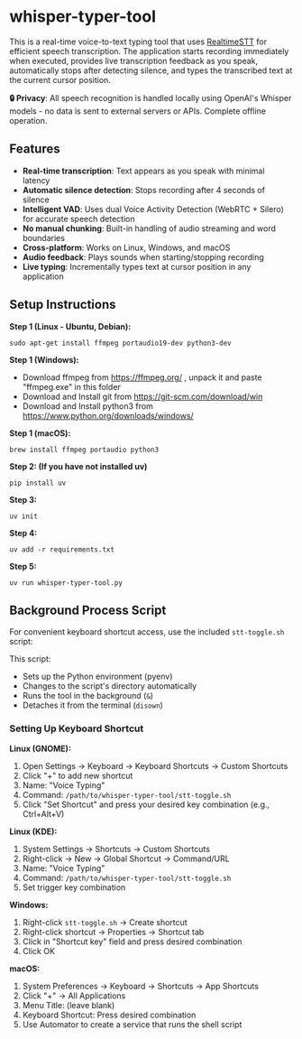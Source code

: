 # whisper-typer-tool

This is a real-time voice-to-text typing tool that uses [RealtimeSTT](https://github.com/KoljaB/RealtimeSTT) for efficient speech transcription. The application starts recording immediately when executed, provides live transcription feedback as you speak, automatically stops after detecting silence, and types the transcribed text at the current cursor position.

**🔒 Privacy**: All speech recognition is handled locally using OpenAI's Whisper models - no data is sent to external servers or APIs. Complete offline operation.

## Features

- **Real-time transcription**: Text appears as you speak with minimal latency
- **Automatic silence detection**: Stops recording after 4 seconds of silence
- **Intelligent VAD**: Uses dual Voice Activity Detection (WebRTC + Silero) for accurate speech detection
- **No manual chunking**: Built-in handling of audio streaming and word boundaries
- **Cross-platform**: Works on Linux, Windows, and macOS
- **Audio feedback**: Plays sounds when starting/stopping recording
- **Live typing**: Incrementally types text at cursor position in any application

## Setup Instructions

**Step 1 (Linux - Ubuntu, Debian):**

    sudo apt-get install ffmpeg portaudio19-dev python3-dev

**Step 1 (Windows):**

- Download ffmpeg from https://ffmpeg.org/ , unpack it and paste "ffmpeg.exe" in this folder
- Download and Install git from https://git-scm.com/download/win
- Download and Install python3 from https://www.python.org/downloads/windows/

**Step 1 (macOS):**

    brew install ffmpeg portaudio python3

**Step 2: (If you have not installed uv)**

```
pip install uv
```

**Step 3:**

    uv init

**Step 4:**

    uv add -r requirements.txt

**Step 5:**

    uv run whisper-typer-tool.py

## Background Process Script

For convenient keyboard shortcut access, use the included `stt-toggle.sh` script:

This script:
- Sets up the Python environment (pyenv)
- Changes to the script's directory automatically
- Runs the tool in the background (`&`)
- Detaches it from the terminal (`disown`)

### Setting Up Keyboard Shortcut

**Linux (GNOME):**
1. Open Settings → Keyboard → Keyboard Shortcuts → Custom Shortcuts
2. Click "+" to add new shortcut
3. Name: "Voice Typing"
4. Command: `/path/to/whisper-typer-tool/stt-toggle.sh`
5. Click "Set Shortcut" and press your desired key combination (e.g., Ctrl+Alt+V)

**Linux (KDE):**
1. System Settings → Shortcuts → Custom Shortcuts
2. Right-click → New → Global Shortcut → Command/URL
3. Name: "Voice Typing"
4. Command: `/path/to/whisper-typer-tool/stt-toggle.sh`
5. Set trigger key combination

**Windows:**
1. Right-click `stt-toggle.sh` → Create shortcut
2. Right-click shortcut → Properties → Shortcut tab
3. Click in "Shortcut key" field and press desired combination
4. Click OK

**macOS:**
1. System Preferences → Keyboard → Shortcuts → App Shortcuts
2. Click "+" → All Applications
3. Menu Title: (leave blank)
4. Keyboard Shortcut: Press desired combination
5. Use Automator to create a service that runs the shell script
